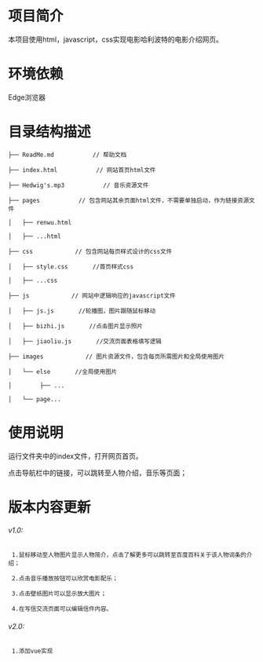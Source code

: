 # 项目简介
本项目使用html，javascript，css实现电影哈利波特的电影介绍网页。

# 环境依赖
Edge浏览器

# 目录结构描述
    ├── ReadMe.md           // 帮助文档

    ├── index.html           // 网站首页html文件

    ├── Hedwig's.mp3           // 音乐资源文件

    ├── pages           // 包含网站其余页面html文件，不需要单独启动，作为链接资源文件

    │   ├── renwu.html

    │   ├── ...html

    ├── css            // 包含网站每页样式设计的css文件

	│   ├── style.css       //首页样式css

    │   ├── ...css

	├── js            // 网站中逻辑响应的javascript文件

	│   ├── js.js       //轮播图，图片跟随鼠标移动

	│   ├── bizhi.js       //点击图片显示照片

	│   ├── jiaoliu.js       //交流页面表格填写逻辑

	├── images            // 图片资源文件，包含每页所需图片和全局使用图片

	│   └── else       //全局使用图片

	│        ├── ...

	│   └── page...

# 使用说明

运行文件夹中的index文件，打开网页首页。

点击导航栏中的链接，可以跳转至人物介绍，音乐等页面；

# 版本内容更新
###### v1.0:
     1.鼠标移动至人物图片显示人物简介，点击了解更多可以跳转至百度百科关于该人物词条的介绍；

	 2.点击音乐播放按钮可以欣赏电影配乐；

	 3.点击壁纸图片可以显示放大图片；

	 4.在写信交流页面可以编辑信件内容。

###### v2.0:
     1.添加vue实现
